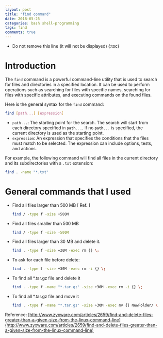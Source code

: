 ```yaml
---
layout: post
title: "find command"
date: 2018-05-25
categories: bash shell-programming
tags: find
comments: true
---
```


* Do not remove this line (it will not be displayed)
{:toc}

# Introduction

The `find` command is a powerful command-line utility that is used to search for files and directories in a specified location. It can be used to perform operations such as searching for files with specific names, searching for files with specific attributes, and executing commands on the found files.

Here is the general syntax for the `find` command:

```bash
find [path...] [expression]
```

- `path...`: The starting point for the search. The search will start from each directory specified in `path...`. If no `path...` is specified, the current directory is used as the starting point.
- `expression`: An expression that specifies the conditions that the files must match to be selected. The expression can include options, tests, and actions.

For example, the following command will find all files in the current directory and its subdirectories with a `.txt` extension:

```bash
find . -name "*.txt"
```

# General commands that I used

- Find all files larger than 500 MB [ Ref. ]

    ```bash
    find / -type f -size +500M
    ```

- Find all files smaller than 500 MB

    ```bash
    find / -type f -size -500M
    ```

- Find all files larger than 30 MB and delete it.

    ```bash
    find . -type f -size +30M -exec rm {} \;
    ```

- To ask for each file before delete:

    ```bash
    find . -type f -size +30M -exec rm -i {} \;
    ```

- To find all \*.tar.gz file and delete it

    ```bash
    find . -type f -name "*.tar.gz" -size +30M -exec rm -i {} \;
    ```

- To find all \*.tar.gz file and move it

    ```bash
    find . -type f -name "*.tar.gz" -size +30M -exec mv {} NewFolder/ \;
    ```

Reference:
[http://www.zyxware.com/articles/2659/find-and-delete-files-greater-than-a-given-size-from-the-linux-command-line](http://www.zyxware.com/articles/2659/find-and-delete-files-greater-than-a-given-size-from-the-linux-command-line)
